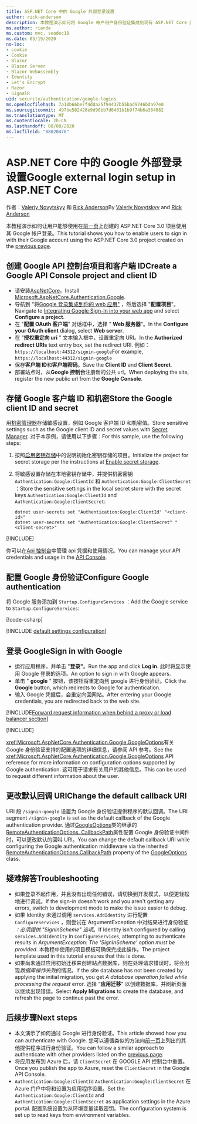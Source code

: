 ```yaml
---
title: ASP.NET Core 中的 Google 外部登录设置
author: rick-anderson
description: 本教程演示如何将 Google 帐户用户身份验证集成到现有 ASP.NET Core 应用。
ms.author: riande
ms.custom: mvc, seodec18
ms.date: 03/19/2020
no-loc:
- cookie
- Cookie
- Blazor
- Blazor Server
- Blazor WebAssembly
- Identity
- Let's Encrypt
- Razor
- SignalR
uid: security/authentication/google-logins
ms.openlocfilehash: 7a10b66be7f4dda25f94437b55bad9746bda97e0
ms.sourcegitcommit: 497be502426e9d90bb7d0401b1b9f74b6a384682
ms.translationtype: MT
ms.contentlocale: zh-CN
ms.lasthandoff: 08/08/2020
ms.locfileid: "88020478"
---
```

# <a name="google-external-login-setup-in-aspnet-core"></a><span data-ttu-id="69c97-103">ASP.NET Core 中的 Google 外部登录设置</span><span class="sxs-lookup"><span data-stu-id="69c97-103">Google external login setup in ASP.NET Core</span></span>

<span data-ttu-id="69c97-104">作者：[Valeriy Novytskyy](https://github.com/01binary) 和 [Rick Anderson](https://twitter.com/RickAndMSFT)</span><span class="sxs-lookup"><span data-stu-id="69c97-104">By [Valeriy Novytskyy](https://github.com/01binary) and [Rick Anderson](https://twitter.com/RickAndMSFT)</span></span>

<span data-ttu-id="69c97-105">本教程演示如何让用户能够使用在[前一页](xref:security/authentication/social/index)上创建的 ASP.NET Core 3.0 项目使用其 Google 帐户登录。</span><span class="sxs-lookup"><span data-stu-id="69c97-105">This tutorial shows you how to enable users to sign in with their Google account using the ASP.NET Core 3.0 project created on the [previous page](xref:security/authentication/social/index).</span></span>

## <a name="create-a-google-api-console-project-and-client-id"></a><span data-ttu-id="69c97-106">创建 Google API 控制台项目和客户端 ID</span><span class="sxs-lookup"><span data-stu-id="69c97-106">Create a Google API Console project and client ID</span></span>

* <span data-ttu-id="69c97-107">请安装[AspNetCore](https://www.nuget.org/packages/Microsoft.AspNetCore.Authentication.Google)。</span><span class="sxs-lookup"><span data-stu-id="69c97-107">Install [Microsoft.AspNetCore.Authentication.Google](https://www.nuget.org/packages/Microsoft.AspNetCore.Authentication.Google).</span></span>
* <span data-ttu-id="69c97-108">导航到 "将[Google 登录集成到你的 web 应用"](https://developers.google.com/identity/sign-in/web/sign-in) ，然后选择 "**配置项目**"。</span><span class="sxs-lookup"><span data-stu-id="69c97-108">Navigate to [Integrating Google Sign-In into your web app](https://developers.google.com/identity/sign-in/web/sign-in) and select **Configure a project**.</span></span>
* <span data-ttu-id="69c97-109">在 "**配置 OAuth 客户端**" 对话框中，选择 " **Web 服务器**"。</span><span class="sxs-lookup"><span data-stu-id="69c97-109">In the **Configure your OAuth client** dialog, select **Web server**.</span></span>
* <span data-ttu-id="69c97-110">在 "**授权重定向 uri** " 文本输入框中，设置重定向 URI。</span><span class="sxs-lookup"><span data-stu-id="69c97-110">In the **Authorized redirect URIs** text entry box, set the redirect URI.</span></span> <span data-ttu-id="69c97-111">例如： `https://localhost:44312/signin-google`</span><span class="sxs-lookup"><span data-stu-id="69c97-111">For example, `https://localhost:44312/signin-google`</span></span>
* <span data-ttu-id="69c97-112">保存**客户端 ID**和**客户端密码**。</span><span class="sxs-lookup"><span data-stu-id="69c97-112">Save the **Client ID** and **Client Secret**.</span></span>
* <span data-ttu-id="69c97-113">部署站点时，从**Google 控制台**注册新的公共 url。</span><span class="sxs-lookup"><span data-stu-id="69c97-113">When deploying the site, register the new public url from the **Google Console**.</span></span>

## <a name="store-the-google-client-id-and-secret"></a><span data-ttu-id="69c97-114">存储 Google 客户端 ID 和机密</span><span class="sxs-lookup"><span data-stu-id="69c97-114">Store the Google client ID and secret</span></span>

<span data-ttu-id="69c97-115">用[机密管理器](xref:security/app-secrets)存储敏感设置，例如 Google 客户端 ID 和机密值。</span><span class="sxs-lookup"><span data-stu-id="69c97-115">Store sensitive settings such as the Google client ID and secret values with [Secret Manager](xref:security/app-secrets).</span></span> <span data-ttu-id="69c97-116">对于本示例，请使用以下步骤：</span><span class="sxs-lookup"><span data-stu-id="69c97-116">For this sample, use the following steps:</span></span>

1. <span data-ttu-id="69c97-117">按照[启用密钥存储](xref:security/app-secrets#enable-secret-storage)中的说明初始化密钥存储的项目。</span><span class="sxs-lookup"><span data-stu-id="69c97-117">Initialize the project for secret storage per the instructions at [Enable secret storage](xref:security/app-secrets#enable-secret-storage).</span></span>
1. <span data-ttu-id="69c97-118">将敏感设置存储在本地密钥存储中，并提供机密密钥 `Authentication:Google:ClientId` 和 `Authentication:Google:ClientSecret` ：</span><span class="sxs-lookup"><span data-stu-id="69c97-118">Store the sensitive settings in the local secret store with the secret keys `Authentication:Google:ClientId` and `Authentication:Google:ClientSecret`:</span></span>

    ```dotnetcli
    dotnet user-secrets set "Authentication:Google:ClientId" "<client-id>"
    dotnet user-secrets set "Authentication:Google:ClientSecret" "<client-secret>"
    ```

[!INCLUDE[](~/includes/environmentVarableColon.md)]

<span data-ttu-id="69c97-119">你可以在[Api 控制台](https://console.developers.google.com/apis/dashboard)中管理 api 凭据和使用情况。</span><span class="sxs-lookup"><span data-stu-id="69c97-119">You can manage your API credentials and usage in the [API Console](https://console.developers.google.com/apis/dashboard).</span></span>

## <a name="configure-google-authentication"></a><span data-ttu-id="69c97-120">配置 Google 身份验证</span><span class="sxs-lookup"><span data-stu-id="69c97-120">Configure Google authentication</span></span>

<span data-ttu-id="69c97-121">将 Google 服务添加到 `Startup.ConfigureServices` ：</span><span class="sxs-lookup"><span data-stu-id="69c97-121">Add the Google service to `Startup.ConfigureServices`:</span></span>

[!code-csharp[](~/security/authentication/social/social-code/3.x/StartupGoogle3x.cs?highlight=11-19)]

[!INCLUDE [default settings configuration](includes/default-settings2-2.md)]

## <a name="sign-in-with-google"></a><span data-ttu-id="69c97-122">登录 Google</span><span class="sxs-lookup"><span data-stu-id="69c97-122">Sign in with Google</span></span>

* <span data-ttu-id="69c97-123">运行应用程序，并单击 "**登录"**。</span><span class="sxs-lookup"><span data-stu-id="69c97-123">Run the app and click **Log in**.</span></span> <span data-ttu-id="69c97-124">此时将显示使用 Google 登录的选项。</span><span class="sxs-lookup"><span data-stu-id="69c97-124">An option to sign in with Google appears.</span></span>
* <span data-ttu-id="69c97-125">单击 " **google** " 按钮，该按钮将重定向到 google 进行身份验证。</span><span class="sxs-lookup"><span data-stu-id="69c97-125">Click the **Google** button, which redirects to Google for authentication.</span></span>
* <span data-ttu-id="69c97-126">输入 Google 凭据后，会重定向回网站。</span><span class="sxs-lookup"><span data-stu-id="69c97-126">After entering your Google credentials, you are redirected back to the web site.</span></span>

[!INCLUDE[Forward request information when behind a proxy or load balancer section](includes/forwarded-headers-middleware.md)]

[!INCLUDE[](includes/chain-auth-providers.md)]

<span data-ttu-id="69c97-127"><xref:Microsoft.AspNetCore.Authentication.Google.GoogleOptions>有关 Google 身份验证支持的配置选项的详细信息，请参阅 API 参考。</span><span class="sxs-lookup"><span data-stu-id="69c97-127">See the <xref:Microsoft.AspNetCore.Authentication.Google.GoogleOptions> API reference for more information on configuration options supported by Google authentication.</span></span> <span data-ttu-id="69c97-128">这可用于请求有关用户的其他信息。</span><span class="sxs-lookup"><span data-stu-id="69c97-128">This can be used to request different information about the user.</span></span>

## <a name="change-the-default-callback-uri"></a><span data-ttu-id="69c97-129">更改默认回调 URI</span><span class="sxs-lookup"><span data-stu-id="69c97-129">Change the default callback URI</span></span>

<span data-ttu-id="69c97-130">URI 段 `/signin-google` 设置为 Google 身份验证提供程序的默认回调。</span><span class="sxs-lookup"><span data-stu-id="69c97-130">The URI segment `/signin-google` is set as the default callback of the Google authentication provider.</span></span> <span data-ttu-id="69c97-131">通过[GoogleOptions](/dotnet/api/microsoft.aspnetcore.authentication.google.googleoptions)类的继承的[RemoteAuthenticationOptions. CallbackPath](/dotnet/api/microsoft.aspnetcore.authentication.remoteauthenticationoptions.callbackpath)属性配置 Google 身份验证中间件时，可以更改默认的回叫 URI。</span><span class="sxs-lookup"><span data-stu-id="69c97-131">You can change the default callback URI while configuring the Google authentication middleware via the inherited [RemoteAuthenticationOptions.CallbackPath](/dotnet/api/microsoft.aspnetcore.authentication.remoteauthenticationoptions.callbackpath) property of the [GoogleOptions](/dotnet/api/microsoft.aspnetcore.authentication.google.googleoptions) class.</span></span>

## <a name="troubleshooting"></a><span data-ttu-id="69c97-132">疑难解答</span><span class="sxs-lookup"><span data-stu-id="69c97-132">Troubleshooting</span></span>

* <span data-ttu-id="69c97-133">如果登录不起作用，并且没有出现任何错误，请切换到开发模式，以便更轻松地进行调试。</span><span class="sxs-lookup"><span data-stu-id="69c97-133">If the sign-in doesn't work and you aren't getting any errors, switch to development mode to make the issue easier to debug.</span></span>
* <span data-ttu-id="69c97-134">如果 Identity 未通过调用 `services.AddIdentity` 进行配置 `ConfigureServices` ，则尝试在 ArgumentException 中对结果进行身份验证 *：必须提供 "SignInScheme" 选项*。</span><span class="sxs-lookup"><span data-stu-id="69c97-134">If Identity isn't configured by calling `services.AddIdentity` in `ConfigureServices`, attempting to authenticate results in *ArgumentException: The 'SignInScheme' option must be provided*.</span></span> <span data-ttu-id="69c97-135">本教程中使用的项目模板可确保完成此操作。</span><span class="sxs-lookup"><span data-stu-id="69c97-135">The project template used in this tutorial ensures that this is done.</span></span>
* <span data-ttu-id="69c97-136">如果尚未通过应用初始迁移来创建站点数据库，则在处理请求错误时，将会出现*数据库操作失败*的情况。</span><span class="sxs-lookup"><span data-stu-id="69c97-136">If the site database has not been created by applying the initial migration, you get *A database operation failed while processing the request* error.</span></span> <span data-ttu-id="69c97-137">选择 "**应用迁移**" 以创建数据库，并刷新页面以继续出现错误。</span><span class="sxs-lookup"><span data-stu-id="69c97-137">Select **Apply Migrations** to create the database, and refresh the page to continue past the error.</span></span>

## <a name="next-steps"></a><span data-ttu-id="69c97-138">后续步骤</span><span class="sxs-lookup"><span data-stu-id="69c97-138">Next steps</span></span>

* <span data-ttu-id="69c97-139">本文演示了如何通过 Google 进行身份验证。</span><span class="sxs-lookup"><span data-stu-id="69c97-139">This article showed how you can authenticate with Google.</span></span> <span data-ttu-id="69c97-140">您可以遵循类似的方法向[前一页](xref:security/authentication/social/index)上列出的其他提供程序进行身份验证。</span><span class="sxs-lookup"><span data-stu-id="69c97-140">You can follow a similar approach to authenticate with other providers listed on the [previous page](xref:security/authentication/social/index).</span></span>
* <span data-ttu-id="69c97-141">将应用发布到 Azure 后，请 `ClientSecret` 在 GOOGLE API 控制台中重置。</span><span class="sxs-lookup"><span data-stu-id="69c97-141">Once you publish the app to Azure, reset the `ClientSecret` in the Google API Console.</span></span>
* <span data-ttu-id="69c97-142">`Authentication:Google:ClientId` `Authentication:Google:ClientSecret` 在 Azure 门户中将和设置为应用程序设置。</span><span class="sxs-lookup"><span data-stu-id="69c97-142">Set the `Authentication:Google:ClientId` and `Authentication:Google:ClientSecret` as application settings in the Azure portal.</span></span> <span data-ttu-id="69c97-143">配置系统设置为从环境变量读取密钥。</span><span class="sxs-lookup"><span data-stu-id="69c97-143">The configuration system is set up to read keys from environment variables.</span></span>

